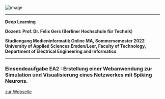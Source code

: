 ![image](https://user-images.githubusercontent.com/32162305/150810942-99672aac-99af-47ea-849b-ba263fae0c3f.png)

---

**Deep Learning**

**Dozent: Prof. Dr. Felix Gers (Berliner Hochschule für Technik)**

**Studiengang Medieninformatik Online MA, Sommersemester 2022**
**University of Applied Sciences Emden/Leer, Faculty of Technology, Department of Electrical Engineering and Informatics**

---

### Einsendeaufgabe EA2 : Erstellung einer Webanwendung zur Simulation und Visualisierung eines Netzwerkes mit Spiking Neurons.

[zur Webseite](https://deep-learning.ckitte.de/ea2/)

